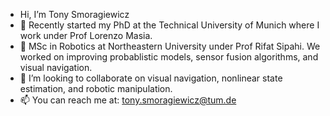 - Hi, I’m Tony Smoragiewicz
- 🌿 Recently started my PhD at the Technical University of Munich where I work under Prof Lorenzo Masia.
- 🤖 MSc in Robotics at Northeastern University under Prof Rifat Sipahi. We worked on improving probablistic models, sensor fusion algorithms, and visual navigation.
- 👀 I’m looking to collaborate on visual navigation, nonlinear state estimation, and robotic manipulation.
- 📫 You can reach me at: tony.smoragiewicz@tum.de

<!---
Tsmorz/Tsmorz is a ✨ special ✨ repository because its `README.md` (this file) appears on your GitHub profile.
You can click the Preview link to take a look at your changes.
--->

